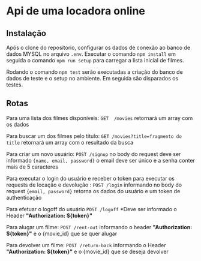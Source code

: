 # Api de uma locadora online

## Instalação

Após o clone do repositorio, configurar os dados de conexão ao banco de dados MYSQL no arquivo `.env`. Executar o comando `npm install` em seguida o comando `npm run setup` para carregar a lista inicial de filmes.

Rodando o comando `npm test` serão executadas a criação do banco de dados de teste e o setup no ambiente. Em seguida são disparados os testes.

## Rotas

Para uma lista dos filmes disponíveis:
`GET  /movies`
retornará um array com os dados

Para buscar um dos filmes pelo titulo:
`GET /movies?title=fragmento do title`
retornará um array com o resultado da busca

Para criar um novo usuário:
`POST /signup`
no body do request deve ser informado `{name, email, password}`
o email deve ser único e a senha conter mais de 5 caracteres

Para executar o login do usuário e receber o token para executar os requests de
locação e devolução :
`POST /login`
informando no body do request `{email, password}`
retorna os dados do usuário e um token de authenticação

Para efetuar o logoff do usuário
`POST /logoff`
\*Deve ser informado o Header **"Authorization: ${token}"**

Para alugar um filme:
`POST /rent-out`
informando o header **"Authorization: ${token}"**
e o {movie_id} que se quer alugar

Para devolver um filme:
`POST /return-back`
informando o Header **"Authorization: ${token}"**
e o {movie_id} que se deseja devolver
